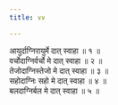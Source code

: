 ```yaml
---
title: ४४

---
```

आयुर्दाग्निरायुर्मे दात् स्वाहा ॥ १ ॥  
वर्चोदाग्निर्वर्चो मे दात् स्वाहा ॥ २ ॥  
तेजोदाग्निस्तेजो मे दात् स्वाहा ॥ ३ ॥  
सहोदाग्निः सहो मे दात् स्वाहा ॥ ४ ॥  
बलदाग्निर्बल मे दात् स्वाहा ॥ ५ ॥  